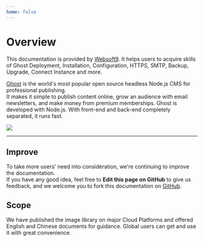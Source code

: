 ```yaml
---
home: false
---
```


# Overview

This documentation is provided by [Websoft9](https://www.websoft9.com/). It helps users to acquire skills of Ghost Deployment, Installation, Configuration, HTTPS, SMTP, Backup, Upgrade, Connect Instance and more.

[Ghost](https://ghost.org) is the world's most popular open source headless Node.js CMS for professional publishing.  
It makes it simple to publish content online, grow an audience with email newsletters, and make money from premium memberships. Ghost is developed with Node.js. With front-end and back-end completely separated, it runs fast.

![](https://libs.websoft9.com/Websoft9/DocsPicture/en/ghost/ghost-ui-websoft9.png)

---

## Improve

To take more users' need into consideration, we're continuing to improve the documentation.  
If you have any good idea, feel free to **Edit this page on GitHub** to give us feedback, and we welcome you to fork this documentation on [GitHub](https://github.com/Websoft9/ansible-ghost).

## Scope

We have published the image library on major Cloud Platforms and offered English and Chinese documents for guidance. Global users can get and use it with great convenience.
